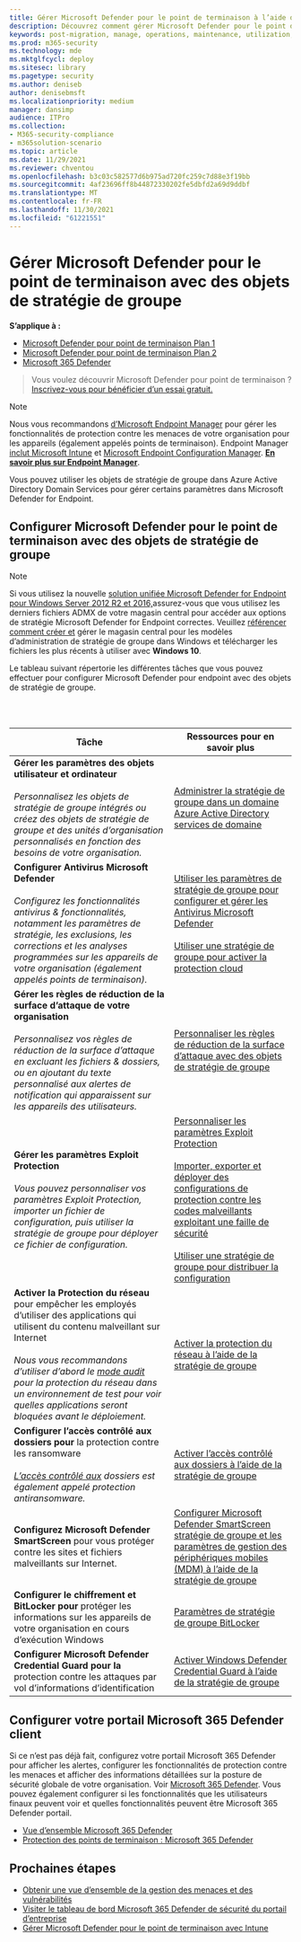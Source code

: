 ```yaml
---
title: Gérer Microsoft Defender pour le point de terminaison à l’aide d’objets de stratégie de groupe
description: Découvrez comment gérer Microsoft Defender pour le point de terminaison à l’aide d’objets de stratégie de groupe
keywords: post-migration, manage, operations, maintenance, utilization, PowerShell, Microsoft Defender for Endpoint, edr
ms.prod: m365-security
ms.technology: mde
ms.mktglfcycl: deploy
ms.sitesec: library
ms.pagetype: security
ms.author: deniseb
author: denisebmsft
ms.localizationpriority: medium
manager: dansimp
audience: ITPro
ms.collection:
- M365-security-compliance
- m365solution-scenario
ms.topic: article
ms.date: 11/29/2021
ms.reviewer: chventou
ms.openlocfilehash: b3c03c582577d6b975ad720fc259c7d88e3f19bb
ms.sourcegitcommit: 4af23696ff8b44872330202fe5dbfd2a69d9ddbf
ms.translationtype: MT
ms.contentlocale: fr-FR
ms.lasthandoff: 11/30/2021
ms.locfileid: "61221551"
---
```

# <a name="manage-microsoft-defender-for-endpoint-with-group-policy-objects"></a>Gérer Microsoft Defender pour le point de terminaison avec des objets de stratégie de groupe

**S’applique à :**
- [Microsoft Defender pour point de terminaison Plan 1](https://go.microsoft.com/fwlink/?linkid=2154037)
- [Microsoft Defender pour point de terminaison Plan 2](https://go.microsoft.com/fwlink/?linkid=2154037)
- [Microsoft 365 Defender](https://go.microsoft.com/fwlink/?linkid=2118804)

> Vous voulez découvrir Microsoft Defender pour point de terminaison ? [Inscrivez-vous pour bénéficier d’un essai gratuit.](https://signup.microsoft.com/create-account/signup?products=7f379fee-c4f9-4278-b0a1-e4c8c2fcdf7e&ru=https://aka.ms/MDEp2OpenTrial?ocid=docs-wdatp-exposedapis-abovefoldlink)

> [!NOTE]
> Nous vous recommandons [d’Microsoft Endpoint Manager](/mem) pour gérer les fonctionnalités de protection contre les menaces de votre organisation pour les appareils (également appelés points de terminaison). Endpoint Manager [inclut Microsoft Intune](/mem/intune/fundamentals/what-is-intune) et [Microsoft Endpoint Configuration Manager](/mem/configmgr/core/understand/introduction). **[En savoir plus sur Endpoint Manager](/mem/endpoint-manager-overview)**.

Vous pouvez utiliser les objets de stratégie de groupe dans Azure Active Directory Domain Services pour gérer certains paramètres dans Microsoft Defender for Endpoint.

## <a name="configure-microsoft-defender-for-endpoint-with-group-policy-objects"></a>Configurer Microsoft Defender pour le point de terminaison avec des objets de stratégie de groupe

> [!NOTE]
> Si vous utilisez la nouvelle [solution unifiée Microsoft Defender for Endpoint pour Windows Server 2012 R2 et 2016,](/microsoft-365/security/defender-endpoint/configure-server-endpoints#new-functionality-in-the-modern-unified-solution-for-windows-server-2012-r2-and-2016-preview)assurez-vous que vous utilisez les derniers fichiers ADMX de votre magasin central pour accéder aux options de stratégie Microsoft Defender for Endpoint correctes. Veuillez [référencer comment créer et](/troubleshoot/windows-client/group-policy/create-and-manage-central-store) gérer le magasin central pour les modèles d’administration de stratégie de groupe dans Windows et télécharger les fichiers les plus récents à utiliser avec **Windows 10**. 

Le tableau suivant répertorie les différentes tâches que vous pouvez effectuer pour configurer Microsoft Defender pour endpoint avec des objets de stratégie de groupe.

<br/><br/>

|Tâche|Ressources pour en savoir plus|
|---|---|
|**Gérer les paramètres des objets utilisateur et ordinateur** <br/><br/> *Personnalisez les objets de stratégie de groupe intégrés ou créez des objets de stratégie de groupe et des unités d’organisation personnalisés en fonction des besoins de votre organisation.*|[Administrer la stratégie de groupe dans un domaine Azure Active Directory services de domaine](/azure/active-directory-domain-services/manage-group-policy)|
|**Configurer Antivirus Microsoft Defender** <br/><br/> *Configurez les fonctionnalités antivirus & fonctionnalités, notamment les paramètres de stratégie, les exclusions, les corrections et les analyses programmées sur les appareils de votre organisation (également appelés points de terminaison).*|[Utiliser les paramètres de stratégie de groupe pour configurer et gérer les Antivirus Microsoft Defender](/windows/security/threat-protection/microsoft-defender-antivirus/use-group-policy-microsoft-defender-antivirus) <br/><br/> [Utiliser une stratégie de groupe pour activer la protection cloud](/windows/security/threat-protection/microsoft-defender-antivirus/enable-cloud-protection-microsoft-defender-antivirus#use-group-policy-to-enable-cloud-delivered-protection)|
|**Gérer les règles de réduction de la surface d’attaque de votre organisation** <br/><br/> *Personnalisez vos règles de réduction de la surface d’attaque en excluant les fichiers & dossiers, ou en ajoutant du texte personnalisé aux alertes de notification qui apparaissent sur les appareils des utilisateurs.*|[Personnaliser les règles de réduction de la surface d’attaque avec des objets de stratégie de groupe](/microsoft-365/security/defender-endpoint/customize-attack-surface-reduction#use-group-policy-to-exclude-files-and-folders)|
|**Gérer les paramètres Exploit Protection** <br/><br/> *Vous pouvez personnaliser vos paramètres Exploit Protection, importer un fichier de configuration, puis utiliser la stratégie de groupe pour déployer ce fichier de configuration.*|[Personnaliser les paramètres Exploit Protection](/microsoft-365/security/defender-endpoint/customize-exploit-protection) <br/><br/> [Importer, exporter et déployer des configurations de protection contre les codes malveillants exploitant une faille de sécurité](/microsoft-365/security/defender-endpoint/import-export-exploit-protection-emet-xml) <br/><br/> [Utiliser une stratégie de groupe pour distribuer la configuration](/microsoft-365/security/defender-endpoint/import-export-exploit-protection-emet-xml#use-group-policy-to-distribute-the-configuration)|
|**Activer la Protection du réseau** pour empêcher les employés d’utiliser des applications qui utilisent du contenu malveillant sur Internet <br/><br/> *Nous vous recommandons d’utiliser d’abord le [mode audit](/microsoft-365/security/defender-endpoint/evaluate-network-protection) pour la protection du réseau dans un environnement de test pour voir quelles applications seront bloquées avant le déploiement.*|[Activer la protection du réseau à l’aide de la stratégie de groupe](/microsoft-365/security/defender-endpoint/enable-network-protection#group-policy)|
|**Configurer l’accès contrôlé aux dossiers pour** la protection contre les ransomware <br/><br/> *[L’accès contrôlé aux](/microsoft-365/security/defender-endpoint/controlled-folders) dossiers est également appelé protection antiransomware.*|[Activer l’accès contrôlé aux dossiers à l’aide de la stratégie de groupe](/microsoft-365/security/defender-endpoint/enable-controlled-folders#group-policy)|
|**Configurez Microsoft Defender SmartScreen** pour vous protéger contre les sites et fichiers malveillants sur Internet.|[Configurer Microsoft Defender SmartScreen stratégie de groupe et les paramètres de gestion des périphériques mobiles (MDM) à l’aide de la stratégie de groupe](/windows/security/threat-protection/microsoft-defender-smartscreen/microsoft-defender-smartscreen-available-settings#group-policy-settings)|
|**Configurer le chiffrement et BitLocker pour** protéger les informations sur les appareils de votre organisation en cours d’exécution Windows|[Paramètres de stratégie de groupe BitLocker](/windows/security/information-protection/bitlocker/bitlocker-group-policy-settings)|
|**Configurer Microsoft Defender Credential Guard pour la** protection contre les attaques par vol d’informations d’identification|[Activer Windows Defender Credential Guard à l’aide de la stratégie de groupe](/windows/security/identity-protection/credential-guard/credential-guard-manage#enable-windows-defender-credential-guard-by-using-group-policy)|

## <a name="configure-your-microsoft-365-defender-portal"></a>Configurer votre portail Microsoft 365 Defender client

Si ce n’est pas déjà fait, configurez votre portail Microsoft 365 Defender pour afficher les alertes, configurer les fonctionnalités de protection contre les menaces et afficher des informations détaillées sur la posture de sécurité globale de votre organisation. Voir [Microsoft 365 Defender](microsoft-defender-security-center.md). Vous pouvez également configurer si les fonctionnalités que les utilisateurs finaux peuvent voir et quelles fonctionnalités peuvent être Microsoft 365 Defender portail.

- [Vue d’ensemble Microsoft 365 Defender](/microsoft-365/security/defender-endpoint/use)
- [Protection des points de terminaison : Microsoft 365 Defender](/mem/intune/protect/endpoint-protection-windows-10#microsoft-defender-security-center)

## <a name="next-steps"></a>Prochaines étapes

- [Obtenir une vue d’ensemble de la gestion des menaces et des vulnérabilités](/microsoft-365/security/defender-endpoint/next-gen-threat-and-vuln-mgt)
- [Visiter le tableau de bord Microsoft 365 Defender de sécurité du portail d’entreprise](/microsoft-365/security/defender-endpoint/security-operations-dashboard)
- [Gérer Microsoft Defender pour le point de terminaison avec Intune](manage-mde-post-migration-intune.md)

